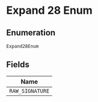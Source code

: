 
# Expand 28 Enum

## Enumeration

`Expand28Enum`

## Fields

| Name |
|  --- |
| `RAW_SIGNATURE` |

